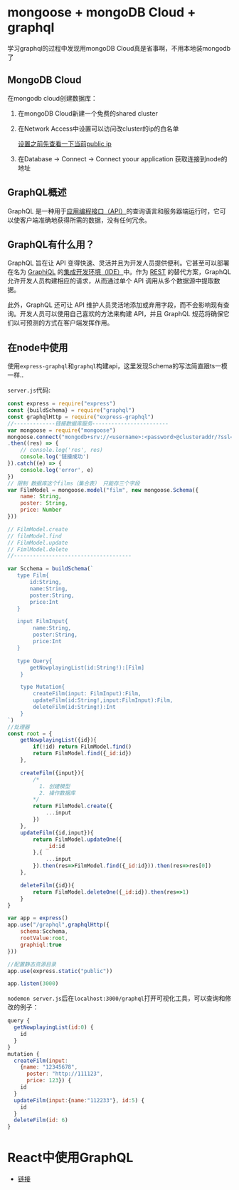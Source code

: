 

# mongoose + mongoDB Cloud + graphql

学习graphql的过程中发现用mongoDB Cloud真是省事啊，不用本地装mongodb了



## MongoDB Cloud

在mongodb cloud创建数据库：

1. 在mongoDB Cloud新建一个免费的shared cluster
2.  在Network Access中设置可以访问改cluster的ip的白名单

    [设置之前先查看一下当前public ip](https://www.leiyouxi.com/y/82687.html)
3. 在Database -> Connect -> Connect yoour application 获取连接到node的地址



## GraphQL概述

GraphQL 是一种用于[应用编程接口（API）](https://www.redhat.com/zh/topics/api/what-are-application-programming-interfaces)的查询语言和服务器端运行时，它可以使客户端准确地获得所需的数据，没有任何冗余。



## GraphQL有什么用？

GraphQL 旨在让 API 变得快速、灵活并且为开发人员提供便利。它甚至可以部署在名为 [GraphiQL](https://github.com/graphql/graphiql) 的[集成开发环境（IDE）](https://www.redhat.com/zh/topics/middleware/what-is-ide)中。作为 [REST](https://www.redhat.com/zh/topics/integration/whats-the-difference-between-soap-rest) 的替代方案，GraphQL 允许开发人员构建相应的请求，从而通过单个 API 调用从多个数据源中提取数据。

此外，GraphQL 还可让 API 维护人员灵活地添加或弃用字段，而不会影响现有查询。开发人员可以使用自己喜欢的方法来构建 API，并且 GraphQL 规范将确保它们以可预测的方式在客户端发挥作用。



## 在node中使用

使用`express-graphql`和`graphql`构建api，这里发现Schema的写法简直跟ts一模一样..

`server.js`代码:

```js
const express = require("express")
const {buildSchema} = require("graphql")
const graphqlHttp = require("express-graphql")
//-------------链接数据库服务------------------------
var mongoose = require("mongoose")
mongoose.connect("mongodb+srv://<username>:<password>@clusteraddr/?ssl=true&replicaSet=Main-shard-0&authSource=admin&retryWrites=true&w=majority", { useNewUrlParser: true,useUnifiedTopology: true })
.then((res) => {
    // console.log('res', res)
    console.log('链接成功')
}).catch((e) => {
    console.log('error', e)
})
// 限制 数据库这个films（集合表） 只能存三个字段
var FilmModel = mongoose.model("film", new mongoose.Schema({
    name: String,
    poster: String,
    price: Number
}))

// FilmModel.create
// filmModel.find
// FilmModel.update
// FimlModel.delete
//-------------------------------------

var Scchema = buildSchema(`
   type Film{
       id:String,
       name:String,
       poster:String,
       price:Int
   }

   input FilmInput{
        name:String,
        poster:String,
        price:Int
   }

   type Query{
       getNowplayingList(id:String!):[Film]
    }

    type Mutation{
        createFilm(input: FilmInput):Film,
        updateFilm(id:String!,input:FilmInput):Film,
        deleteFilm(id:String!):Int
    }
`)
//处理器
const root = {
    getNowplayingList({id}){
        if(!id) return FilmModel.find()
        return FilmModel.find({_id:id})
    },

    createFilm({input}){
        /*
          1. 创建模型
          2. 操作数据库
        */
        return FilmModel.create({
            ...input
        })
    },
    updateFilm({id,input}){
        return FilmModel.updateOne({
            _id:id
        },{
            ...input
        }).then(res=>FilmModel.find({_id:id})).then(res=>res[0])
    },

    deleteFilm({id}){
        return FilmModel.deleteOne({_id:id}).then(res=>1)
    }
}

var app = express()
app.use("/graphql",graphqlHttp({
    schema:Scchema,
    rootValue:root,
    graphiql:true
}))

//配置静态资源目录
app.use(express.static("public"))

app.listen(3000)
```

`nodemon server.js`后在`localhost:3000/graphql`打开可视化工具，可以查询和修改的例子：

```js
query {
  getNowplayingList(id:0) {
    id
  }
}
mutation {
  createFilm(input:
    {name: "12345678", 
      poster: "http://111123", 
      price: 123}) {
    id
  }
  updateFilm(input:{name:"112233"}, id:5) {
    id
  }
  deleteFilm(id: 6)
}
```





# React中使用GraphQL

- [链接](https://github.com/HesterG/React_Study/tree/main/codes-qf/myapp/src/15-graphql)